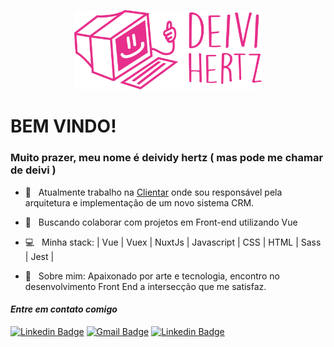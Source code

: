 <p align="center">
  <img text-align="center" width="300px" src="https://github.com/dhertzb/deivihertz/raw/main/src/assets/logo.svg">
</p>

# BEM VINDO! 

### Muito prazer, meu nome é deividy hertz ( mas pode me chamar de deivi )
-   :office: &nbsp; Atualmente trabalho na [Clientar](https://github.com/clientarcrm) onde sou responsável pela arquitetura e implementação de um novo sistema CRM.

- :purple_heart: &nbsp; Buscando colaborar com projetos em Front-end utilizando Vue

- :computer: &nbsp; Minha stack:  | Vue | Vuex | NuxtJs | Javascript | CSS | HTML | Sass | Jest |

- 💬  &nbsp; Sobre mim: Apaixonado por arte e tecnologia, encontro no desenvolvimento Front End a intersecção que me satisfaz.

#### *Entre em contato comigo*<br/>
 [![Linkedin Badge](https://img.shields.io/badge/-DeiviHertz-blue?style=flat&logo=Linkedin&logoColor=white&link=https://www.linkedin.com/in/dhertzb/)](https://www.linkedin.com/in/dhertzb/)
[![Gmail Badge](https://img.shields.io/badge/-dhertzb@gmail.com-c14438?style=flat&logo=Gmail&logoColor=white&link=mailto:dhertzb@gmail.com)](mailto:dhertzb@gmail.com)
 [![Linkedin Badge](https://img.shields.io/badge/-DeiviHertz-0057ff?style=flat&logo=Behance&logoColor=white&link=https://www.behance.net/deivihertz)](https://www.behance.net/deivihertz)

<!--
**dhertzb/dhertzb** is a ✨ _special_ ✨ repository because its `README.md` (this file) appears on your GitHub profile.

Here are some ideas to get you started:

- 🔭 I’m currently working on ...
- 🌱 I’m currently learning ...
- 👯 I’m looking to collaborate on ...
- 🤔 I’m looking for help with ...
- 💬 Ask me about ...
- 📫 How to reach me: ...
- 😄 Pronouns: ...
- ⚡ Fun fact: ...
-->
